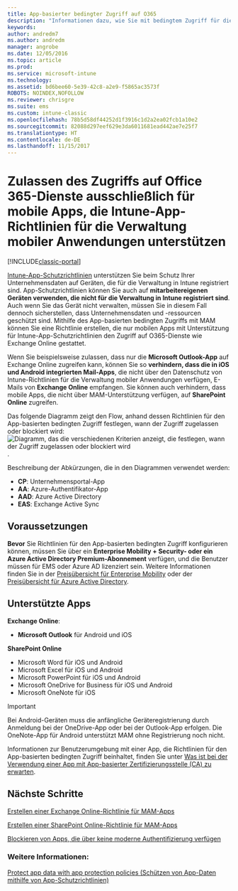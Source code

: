 ```yaml
---
title: App-basierter bedingter Zugriff auf O365
description: "Informationen dazu, wie Sie mit bedingtem Zugriff für die Verwaltung mobiler Anwendungen bestimmen können, welche Apps auf O365-Dienste zugreifen dürfen."
keywords: 
author: andredm7
ms.author: andredm
manager: angrobe
ms.date: 12/05/2016
ms.topic: article
ms.prod: 
ms.service: microsoft-intune
ms.technology: 
ms.assetid: bd6bee60-5e39-42c8-a2e9-f5865ac3573f
ROBOTS: NOINDEX,NOFOLLOW
ms.reviewer: chrisgre
ms.suite: ems
ms.custom: intune-classic
ms.openlocfilehash: 78b5d58df44252d1f3916c1d2a2ea02fcb1a10e2
ms.sourcegitcommit: 82088d297eef629e3da6011681ead442ae7e25f7
ms.translationtype: HT
ms.contentlocale: de-DE
ms.lasthandoff: 11/15/2017
---
```

# <a name="allow-only-mobile-apps-that-support-intune-app-protection-policies-to-access-office-365-services"></a>Zulassen des Zugriffs auf Office 365-Dienste ausschließlich für mobile Apps, die Intune-App-Richtlinien für die Verwaltung mobiler Anwendungen unterstützen

[!INCLUDE[classic-portal](../includes/classic-portal.md)]

[Intune-App-Schutzrichtlinien](protect-apps-and-data-with-microsoft-intune.md) unterstützen Sie beim Schutz Ihrer Unternehmensdaten auf Geräten, die für die Verwaltung in Intune registriert sind. App-Schutzrichtlinien können Sie auch auf **mitarbeitereigenen Geräten verwenden, die nicht für die Verwaltung in Intune registriert sind**.  Auch wenn Sie das Gerät nicht verwalten, müssen Sie in diesem Fall dennoch sicherstellen, dass Unternehmensdaten und -ressourcen geschützt sind. Mithilfe des App-basierten bedingten Zugriffs mit MAM können Sie eine Richtlinie erstellen, die nur mobilen Apps mit Unterstützung für Intune-App-Schutzrichtlinien den Zugriff auf O365-Dienste wie Exchange Online gestattet.

Wenn Sie beispielsweise zulassen, dass nur die **Microsoft Outlook-App** auf Exchange Online zugreifen kann, können Sie so **verhindern, dass die in iOS und Android integrierten Mail-Apps**, die nicht über den Datenschutz von Intune-Richtlinien für die Verwaltung mobiler Anwendungen verfügen, E-Mails von **Exchange Online** empfangen. Sie können auch verhindern, dass mobile Apps, die nicht über MAM-Unterstützung verfügen, auf **SharePoint Online** zugreifen.

Das folgende Diagramm zeigt den Flow, anhand dessen Richtlinien für den App-basierten bedingten Zugriff festlegen, wann der Zugriff zugelassen oder blockiert wird: ![Diagramm, das die verschiedenen Kriterien anzeigt, die festlegen, wann der Zugriff zugelassen oder blockiert wird](../media/mam-ca-decision-flow_simple.png).

Beschreibung der Abkürzungen, die in den Diagrammen verwendet werden:
* **CP**: Unternehmensportal-App
* **AA**: Azure-Authentifikator-App
* **AAD**: Azure Active Directory
* **EAS**: Exchange Active Sync

## <a name="prerequisites"></a>Voraussetzungen
**Bevor** Sie Richtlinien für den App-basierten bedingten Zugriff konfigurieren können, müssen Sie über ein **Enterprise Mobility + Security- oder ein Azure Active Directory Premium-Abonnement** verfügen, und die Benutzer müssen für EMS oder Azure AD lizenziert sein. Weitere Informationen finden Sie in der [Preisübersicht für Enterprise Mobility](https://www.microsoft.com/cloud-platform/enterprise-mobility-pricing) oder der [Preisübersicht für Azure Active Directory](https://azure.microsoft.com/pricing/details/active-directory/).


## <a name="supported-apps"></a>Unterstützte Apps
**Exchange Online**:
* **Microsoft Outlook** für Android und iOS

**SharePoint Online**
* Microsoft Word für iOS und Android
* Microsoft Excel für iOS und Android
* Microsoft PowerPoint für iOS und Android
* Microsoft OneDrive for Business für iOS und Android
* Microsoft OneNote für iOS

>[!IMPORTANT]
>Bei Android-Geräten muss die anfängliche Geräteregistrierung durch Anmeldung bei der OneDrive-App oder bei der Outlook-App erfolgen. Die OneNote-App für Android unterstützt MAM ohne Registrierung noch nicht.

Informationen zur Benutzerumgebung mit einer App, die Richtlinien für den App-basierten bedingten Zugriff beinhaltet, finden Sie unter [Was ist bei der Verwendung einer App mit App-basierter Zertifizierungsstelle (CA) zu erwarten](use-apps-with-mam-ca.md).


## <a name="next-steps"></a>Nächste Schritte
[Erstellen einer Exchange Online-Richtlinie für MAM-Apps](mam-ca-for-exchange-online.md)

[Erstellen einer SharePoint Online-Richtlinie für MAM-Apps](mam-ca-for-sharepoint-online.md)

[Blockieren von Apps, die über keine moderne Authentifizierung verfügen](block-apps-with-no-modern-authentication.md)

### <a name="see-also"></a>Weitere Informationen:

[Protect app data with app protection policies (Schützen von App-Daten mithilfe von App-Schutzrichtlinien)](protect-app-data-using-mobile-app-management-policies-with-microsoft-intune.md)
